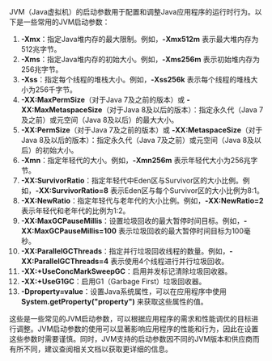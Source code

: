 JVM（Java虚拟机）的启动参数用于配置和调整Java应用程序的运行时行为。以下是一些常用的JVM启动参数：

1. **-Xmx**：指定Java堆内存的最大限制。例如，**-Xmx512m** 表示最大堆内存为512兆字节。
2. **-Xms**：指定Java堆内存的初始大小。例如，**-Xms256m** 表示初始堆内存为256兆字节。
3. **-Xss**：指定每个线程的堆栈大小。例如，**-Xss256k** 表示每个线程的堆栈大小为256千字节。
4. **-XX:MaxPermSize**（对于Java 7及之前的版本）或 **-XX:MaxMetaspaceSize**（对于Java 8及以后的版本）：指定永久代（Java 7及之前）或元空间（Java 8及以后）的最大大小。
5. **-XX:PermSize**（对于Java 7及之前的版本）或 **-XX:MetaspaceSize**（对于Java 8及以后的版本）：指定永久代（Java 7及之前）或元空间（Java 8及以后）的初始大小。
6. **-Xmn**：指定年轻代的大小。例如，**-Xmn256m** 表示年轻代大小为256兆字节。
7. **-XX:SurvivorRatio**：指定年轻代中Eden区与Survivor区的大小比例。例如，**-XX:SurvivorRatio=8** 表示Eden区与每个Survivor区的大小比例为8:1。
8. **-XX:NewRatio**：指定年轻代与老年代的大小比例。例如，**-XX:NewRatio=2** 表示年轻代和老年代的比例为1:2。
9. **-XX:MaxGCPauseMillis**：设置垃圾回收的最大暂停时间目标。例如，**-XX:MaxGCPauseMillis=100** 表示垃圾回收的最大暂停时间目标为100毫秒。
10. **-XX:ParallelGCThreads**：指定并行垃圾回收线程的数量。例如，**-XX:ParallelGCThreads=4** 表示使用4个线程进行并行垃圾回收。
11. **-XX:+UseConcMarkSweepGC**：启用并发标记清除垃圾回收器。
12. **-XX:+UseG1GC**：启用G1（Garbage First）垃圾回收器。
13. **-Dproperty=value**：设置Java系统属性，可以在应用程序中使用 **System.getProperty("property")** 来获取这些属性的值。

这些是一些常见的JVM启动参数，可以根据应用程序的需求和性能调优的目标进行调整。JVM启动参数的使用可以显著影响应用程序的性能和行为，因此在设置这些参数时需要谨慎。同时，JVM支持的启动参数因不同的JVM版本和供应商而有所不同，建议查阅相关文档以获取更详细的信息。
